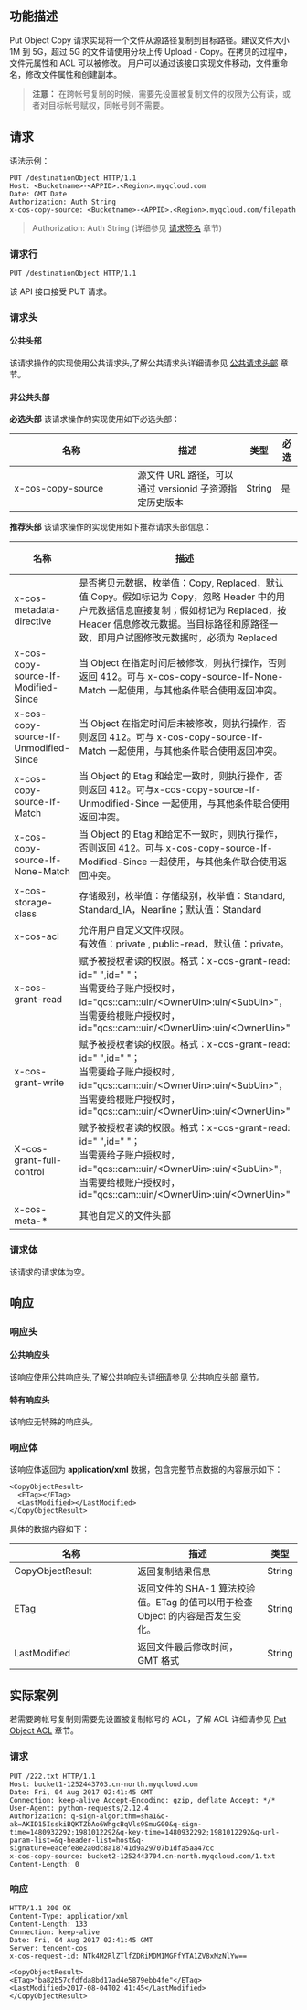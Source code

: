 ## 功能描述
Put Object Copy  请求实现将一个文件从源路径复制到目标路径。建议文件大小 1M 到 5G，超过 5G 的文件请使用分块上传 Upload - Copy。在拷贝的过程中，文件元属性和 ACL 可以被修改。
用户可以通过该接口实现文件移动，文件重命名，修改文件属性和创建副本。

>**注意：**
>在跨帐号复制的时候，需要先设置被复制文件的权限为公有读，或者对目标帐号赋权，同帐号则不需要。


## 请求
语法示例：
```
PUT /destinationObject HTTP/1.1
Host: <Bucketname>-<APPID>.<Region>.myqcloud.com
Date: GMT Date
Authorization: Auth String
x-cos-copy-source: <Bucketname>-<APPID>.<Region>.myqcloud.com/filepath

```

> Authorization: Auth String (详细参见 [请求签名](https://www.qcloud.com/document/product/436/7778) 章节)

### 请求行

```
PUT /destinationObject HTTP/1.1
```
该 API 接口接受 PUT 请求。<style  rel="stylesheet"> table th:nth-of-type(1) { width: 200px; }</style>

### 请求头

#### 公共头部
该请求操作的实现使用公共请求头,了解公共请求头详细请参见 [公共请求头部](https://www.qcloud.com/document/product/436/7728) 章节。

#### 非公共头部

**必选头部**
该请求操作的实现使用如下必选头部：

| 名称                                    | 描述                                       | 类型     | 必选   |
| ------------------------------------- | ---------------------------------------- | ------ | ---- |
| x-cos-copy-source                     | 源文件 URL 路径，可以通过 versionid 子资源指定历史版本                                 | String | 是    |


**推荐头部**
该请求操作的实现使用如下推荐请求头部信息：

| 名称               | 描述      | 类型     | 必选   |
| ---------------- | ---------- | ------ | -------- |
| x-cos-metadata-directive              | 是否拷贝元数据，枚举值：Copy, Replaced，默认值 Copy。假如标记为 Copy，忽略 Header 中的用户元数据信息直接复制；假如标记为 Replaced，按 Header 信息修改元数据。当目标路径和原路径一致，即用户试图修改元数据时，必须为 Replaced | String | 否    |
| x-cos-copy-source-If-Modified-Since   | 当 Object 在指定时间后被修改，则执行操作，否则返回 412。可与 x-cos-copy-source-If-None-Match 一起使用，与其他条件联合使用返回冲突。 | String | 否    |
| x-cos-copy-source-If-Unmodified-Since | 当 Object 在指定时间后未被修改，则执行操作，否则返回 412。可与 x-cos-copy-source-If-Match 一起使用，与其他条件联合使用返回冲突。 | String | 否    |
| x-cos-copy-source-If-Match            | 当 Object 的 Etag 和给定一致时，则执行操作，否则返回 412。可与x-cos-copy-source-If-Unmodified-Since 一起使用，与其他条件联合使用返回冲突。 | String | 否    |
| x-cos-copy-source-If-None-Match       | 当 Object 的 Etag 和给定不一致时，则执行操作，否则返回 412。可与 x-cos-copy-source-If-Modified-Since 一起使用，与其他条件联合使用返回冲突。 | String | 否    |
| x-cos-storage-class                   | 存储级别，枚举值：存储级别，枚举值：Standard, Standard_IA，Nearline；默认值：Standard | String | 否    |
| x-cos-acl                             | 允许用户自定义文件权限。<br />有效值：private , public-read，默认值：private。 | String | 否    |
| x-cos-grant-read                      |   赋予被授权者读的权限。格式：x-cos-grant-read: id=" ",id=" "；<br>当需要给子账户授权时，id="qcs::cam::uin/&lt;OwnerUin&gt;:uin/&lt;SubUin&gt;"，<br>当需要给根账户授权时，id="qcs::cam::uin/&lt;OwnerUin&gt;:uin/&lt;OwnerUin&gt;" | String | 否    |
| x-cos-grant-write                     | 赋予被授权者读的权限。格式：x-cos-grant-read: id=" ",id=" "；<br>当需要给子账户授权时，id="qcs::cam::uin/&lt;OwnerUin&gt;:uin/&lt;SubUin&gt;"，<br>当需要给根账户授权时，id="qcs::cam::uin/&lt;OwnerUin&gt;:uin/&lt;OwnerUin&gt;"  | String | 否    |
| X-cos-grant-full-control              | 赋予被授权者读的权限。格式：x-cos-grant-read: id=" ",id=" "；<br>当需要给子账户授权时，id="qcs::cam::uin/&lt;OwnerUin&gt;:uin/&lt;SubUin&gt;"，<br>当需要给根账户授权时，id="qcs::cam::uin/&lt;OwnerUin&gt;:uin/&lt;OwnerUin&gt;"  | String | 否    |
| x-cos-meta-*                          | 其他自定义的文件头部                               | String | 否    |


### 请求体
该请求的请求体为空。


## 响应

### 响应头
#### 公共响应头 
该响应使用公共响应头,了解公共响应头详细请参见 [公共响应头部](https://www.qcloud.com/document/product/436/7729) 章节。
#### 特有响应头
该响应无特殊的响应头。

### 响应体
该响应体返回为 **application/xml** 数据，包含完整节点数据的内容展示如下：
```
<CopyObjectResult>
  <ETag></ETag>
  <LastModified></LastModified>
</CopyObjectResult>
```
具体的数据内容如下：

| 名称               | 描述                                       | 类型     |
| ---------------- | ---------------------------------------- | ------ |
| CopyObjectResult | 返回复制结果信息                                 | String |
| ETag             | 返回文件的 SHA-1 算法校验值。ETag 的值可以用于检查 Object 的内容是否发生变化。 | String |
| LastModified     | 返回文件最后修改时间，GMT 格式                         | String |


## 实际案例
若需要跨帐号复制则需要先设置被复制帐号的 ACL，了解 ACL 详细请参见 [Put Object ACL](https://www.qcloud.com/document/product/436/7748) 章节。
### 请求
```
PUT /222.txt HTTP/1.1
Host: bucket1-1252443703.cn-north.myqcloud.com 
Date: Fri, 04 Aug 2017 02:41:45 GMT
Connection: keep-alive Accept-Encoding: gzip, deflate Accept: */* 
User-Agent: python-requests/2.12.4 
Authorization: q-sign-algorithm=sha1&q-ak=AKID15IsskiBQKTZbAo6WhgcBqVls9SmuG00&q-sign-time=1480932292;1981012292&q-key-time=1480932292;1981012292&q-url-param-list=&q-header-list=host&q-signature=eacefe8e2a0dc8a18741d9a29707b1dfa5aa47cc
x-cos-copy-source: bucket2-1252443704.cn-north.myqcloud.com/1.txt 
Content-Length: 0  
```

### 响应
```
HTTP/1.1 200 OK
Content-Type: application/xml
Content-Length: 133 
Connection: keep-alive 
Date: Fri, 04 Aug 2017 02:41:45 GMT
Server: tencent-cos
x-cos-request-id: NTk4M2RlZTlfZDRiMDM1MGFfYTA1ZV8xMzNlYw==

<CopyObjectResult>
<ETag>"ba82b57cfdfda8bd17ad4e5879ebb4fe"</ETag>
<LastModified>2017-08-04T02:41:45</LastModified>
</CopyObjectResult>
```
